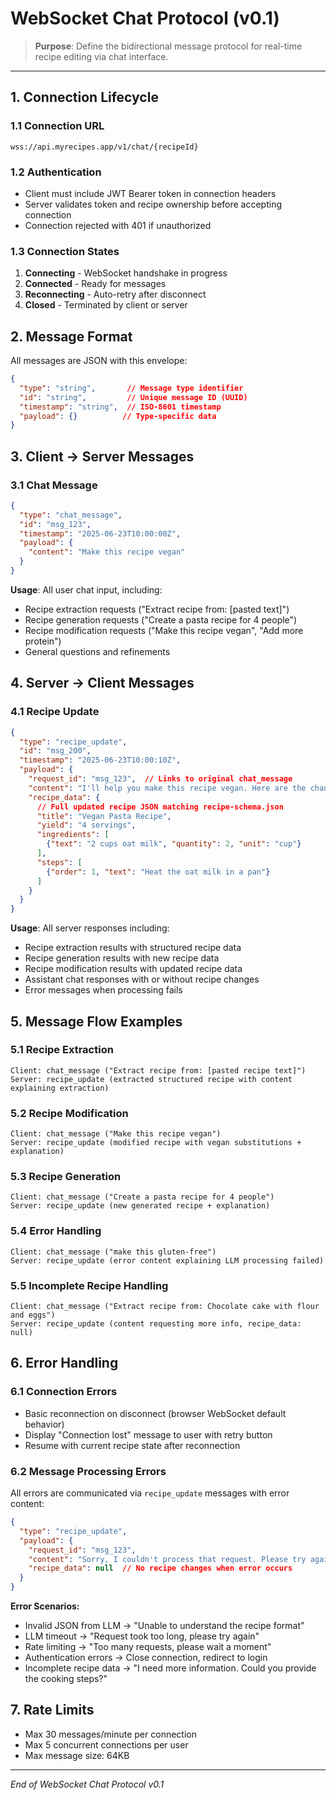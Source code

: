 # WebSocket Chat Protocol (v0.1)

> **Purpose**: Define the bidirectional message protocol for real-time recipe editing via chat interface.

---

## 1. Connection Lifecycle

### 1.1 Connection URL
```
wss://api.myrecipes.app/v1/chat/{recipeId}
```

### 1.2 Authentication
- Client must include JWT Bearer token in connection headers
- Server validates token and recipe ownership before accepting connection
- Connection rejected with 401 if unauthorized

### 1.3 Connection States
1. **Connecting** - WebSocket handshake in progress
2. **Connected** - Ready for messages
3. **Reconnecting** - Auto-retry after disconnect
4. **Closed** - Terminated by client or server

## 2. Message Format

All messages are JSON with this envelope:

```json
{
  "type": "string",       // Message type identifier
  "id": "string",         // Unique message ID (UUID)
  "timestamp": "string",  // ISO-8601 timestamp
  "payload": {}          // Type-specific data
}
```

## 3. Client → Server Messages

### 3.1 Chat Message
```json
{
  "type": "chat_message",
  "id": "msg_123",
  "timestamp": "2025-06-23T10:00:00Z",
  "payload": {
    "content": "Make this recipe vegan"
  }
}
```

**Usage**: All user chat input, including:
- Recipe extraction requests ("Extract recipe from: [pasted text]")
- Recipe generation requests ("Create a pasta recipe for 4 people")
- Recipe modification requests ("Make this recipe vegan", "Add more protein")
- General questions and refinements

## 4. Server → Client Messages

### 4.1 Recipe Update
```json
{
  "type": "recipe_update",
  "id": "msg_200",
  "timestamp": "2025-06-23T10:00:10Z",
  "payload": {
    "request_id": "msg_123",  // Links to original chat_message
    "content": "I'll help you make this recipe vegan. Here are the changes:",
    "recipe_data": {
      // Full updated recipe JSON matching recipe-schema.json
      "title": "Vegan Pasta Recipe",
      "yield": "4 servings",
      "ingredients": [
        {"text": "2 cups oat milk", "quantity": 2, "unit": "cup"}
      ],
      "steps": [
        {"order": 1, "text": "Heat the oat milk in a pan"}
      ]
    }
  }
}
```

**Usage**: All server responses including:
- Recipe extraction results with structured recipe data
- Recipe generation results with new recipe data  
- Recipe modification results with updated recipe data
- Assistant chat responses with or without recipe changes
- Error messages when processing fails

## 5. Message Flow Examples

### 5.1 Recipe Extraction
```
Client: chat_message ("Extract recipe from: [pasted recipe text]")
Server: recipe_update (extracted structured recipe with content explaining extraction)
```

### 5.2 Recipe Modification  
```
Client: chat_message ("Make this recipe vegan")
Server: recipe_update (modified recipe with vegan substitutions + explanation)
```

### 5.3 Recipe Generation
```
Client: chat_message ("Create a pasta recipe for 4 people")
Server: recipe_update (new generated recipe + explanation)
```

### 5.4 Error Handling
```
Client: chat_message ("make this gluten-free")
Server: recipe_update (error content explaining LLM processing failed)
```

### 5.5 Incomplete Recipe Handling
```
Client: chat_message ("Extract recipe from: Chocolate cake with flour and eggs")
Server: recipe_update (content requesting more info, recipe_data: null)
```

## 6. Error Handling

### 6.1 Connection Errors
- Basic reconnection on disconnect (browser WebSocket default behavior)
- Display "Connection lost" message to user with retry button
- Resume with current recipe state after reconnection

### 6.2 Message Processing Errors
All errors are communicated via `recipe_update` messages with error content:

```json
{
  "type": "recipe_update",
  "payload": {
    "request_id": "msg_123",
    "content": "Sorry, I couldn't process that request. Please try again.",
    "recipe_data": null  // No recipe changes when error occurs
  }
}
```

**Error Scenarios:**
- Invalid JSON from LLM → "Unable to understand the recipe format"
- LLM timeout → "Request took too long, please try again"  
- Rate limiting → "Too many requests, please wait a moment"
- Authentication errors → Close connection, redirect to login
- Incomplete recipe data → "I need more information. Could you provide the cooking steps?"

## 7. Rate Limits

- Max 30 messages/minute per connection
- Max 5 concurrent connections per user  
- Max message size: 64KB

---

*End of WebSocket Chat Protocol v0.1*